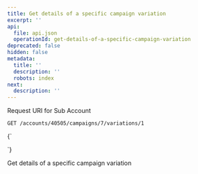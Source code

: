 ```yaml
---
title: Get details of a specific campaign variation
excerpt: ''
api:
  file: api.json
  operationId: get-details-of-a-specific-campaign-variation
deprecated: false
hidden: false
metadata:
  title: ''
  description: ''
  robots: index
next:
  description: ''
---
```

Request URI for Sub Account

```
GET /accounts/40505/campaigns/7/variations/1
```

<HTMLBlock>{`
<div></div>

<style></style>
`}</HTMLBlock>

Get details of a specific campaign variation